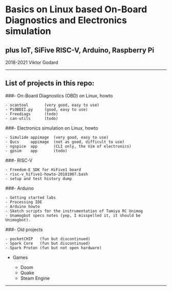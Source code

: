 # Basics on Linux based On-Board Diagnostics and Electronics simulation

## plus IoT, SiFive RISC-V, Arduino, Raspberry Pi


2018-2021 Viktor Godard

---

## List of projects in this repo:

###- On-Board Diagnostics (OBD) on Linux, howto

    - scantool       (very good, easy to use)
    - PiOBDII.py     (good, easy to use)
    - Freediags      (todo)
    - can-utils      (todo)


###- Electronics simulation on Linux, howto

    - Simulide appimage  (very good, easy to use)
    - Qucs     appimage  (not as good, difficult to use)
    - ngspice  app       (CLI only, the Vim of electronics)
    - gpsim    app       (todo)


###- RISC-V

    - Freedom-E SDK for HiFive1 board
    - risc-v_hifive1-howto-20181007.bash
    - setup and test history dump


###- Arduino

    - Getting started labs
    - Processing IDE
    - Arduino howto
    - Sketch scripts for the instrumentation of Tamiya RC Unimog
    - Unamogbot specs notes (yep, I misspelled it, it should be Unimogbot).


###- Old projects

    - pocketCHIP   (fun but discontinued)
    - Spark Core   (fun but discontinued)
    - Spark Proton (fun but not open hardware)


- Games

    - Doom
    - Quake
    - Steam Engine


---

<!---
Comments:

 Markdown rendering of this doc tested with mdless and also with pandoc as follows:
    pandoc thisdoc.md | lynx -stdin

 Markdown syntax style used from:
    https://www.markdownguide.org/basic-syntax/
-->

